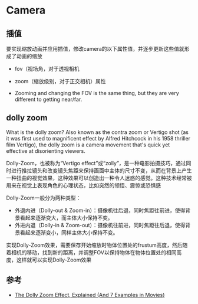 # Camera


## 插值

要实现缩放动画并应用插值，修改camera的以下属性值，并逐步更新这些值就形成了动画的缩放
- fov（视场角，对于透视相机
- zoom（缩放级别，对于正交相机）属性

- Zooming and changing the FOV is the same thing, but they are very different to getting near/far. 

## dolly zoom
What is the dolly zoom? Also known as the contra zoom or Vertigo shot (as it was first used to magnificent effect by Alfred Hitchcock in his 1958 thriller film Vertigo), the dolly zoom is a camera movement that's quick yet effective at disorienting viewers.

Dolly-Zoom，也被称为“Vertigo effect”或“zolly”，是一种电影拍摄技巧，通过同时进行推拉镜头和改变镜头焦距来保持画面中主体的尺寸不变，从而在背景上产生一种扭曲的视觉效果，这种效果可以创造出一种令人迷惑的感觉。这种技术经常被用来在视觉上表现角色的心理状态，比如突然的领悟、震惊或恐惧感

Dolly-Zoom一般分为两种类型：

- 外退内进（Dolly-out & Zoom-in）：摄像机往后退，同时焦距往前进，使得背景看起来逐渐变大，而主体大小保持不变。
- 外进内退（Dolly-in & Zoom-out）：摄像机往前进，同时焦距往后退，使得背景看起来逐渐变小，同样主体大小保持不变。


实现Dolly-Zoom效果，需要保存开始缩放时物体位置处的frustum高度，然后随着相机的移动，找到新的距离，并调整FOV以保持物体在物体位置处的相同高度，这样就可以实现Dolly-Zoom效果

## 参考

- [The Dolly Zoom Effect, Explained (And 7 Examples in Movies)](https://whatnerd.com/contra-zoom-film-technique-explained-examples/)